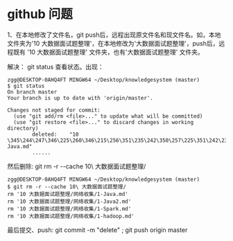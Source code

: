 # github 问题

1、在本地修改了文件名，git push后，远程出现原文件名和现文件名。如，本地文件夹为'10 大数据面试题整理'，在本地修改为'大数据面试题整理'，push后，远程既有 '10 大数据面试题整理' 文件夹，也有'大数据面试题整理' 文件夹。

解决： git status 查看状态。出现：

    zgg@DESKTOP-0AHQ4FT MINGW64 ~/Desktop/knowledgesystem (master)
    $ git status                                                                                                            On branch master
    Your branch is up to date with 'origin/master'.

    Changes not staged for commit:
      (use "git add/rm <file>..." to update what will be committed)
      (use "git restore <file>..." to discard changes in working directory)
            deleted:    "10 \345\244\247\346\225\260\346\215\256\351\235\242\350\257\225\351\242\230\346\225\264\347\220\206/\347\275\221\347\273\234\346\224\266\351\233\206/1-Java.md"
            ......

然后删除: git rm -r --cache 10\ 大数据面试题整理/  

    zgg@DESKTOP-0AHQ4FT MINGW64 ~/Desktop/knowledgesystem (master)
    $ git rm -r --cache 10\ 大数据面试题整理/
    rm '10 大数据面试题整理/网络收集/1-Java.md'
    rm '10 大数据面试题整理/网络收集/1-Java2.md'
    rm '10 大数据面试题整理/网络收集/1-Spark.md'
    rm '10 大数据面试题整理/网络收集/1-hadoop.md'

最后提交、push:  git commit -m "delete"  ;   git push origin master
